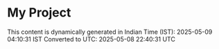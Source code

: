 # My Project

This content is dynamically generated in Indian Time (IST): 2025-05-09 04:10:31 IST
Converted to UTC: 2025-05-08 22:40:31 UTC
